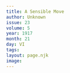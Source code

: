 ```yaml
---
title: A Sensible Move
author: Unknown
issue: 23
volume: 5
year: 1917
month: 21
day: VI
tags:
layout: page.njk
image:
---
```


